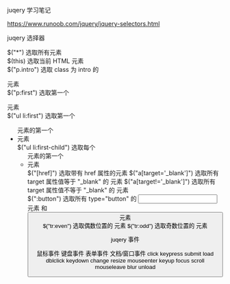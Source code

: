  juqery 学习笔记
 
https://www.runoob.com/jquery/jquery-selectors.html

juqery 选择器

$("*")			            选取所有元素	
$(this)			            选取当前 HTML 元素	
$("p.intro")		        选取 class 为 intro 的 <p> 元素	
$("p:first")			    选取第一个 <p> 元素	
$("ul li:first")		    选取第一个 <ul> 元素的第一个 <li> 元素	
$("ul li:first-child")	    选取每个 <ul> 元素的第一个 <li> 元素	
$("[href]")			        选取带有 href 属性的元素	
$("a[target='_blank']")	    选取所有 target 属性值等于 "_blank" 的 <a> 元素	
$("a[target!='_blank']")    选取所有 target 属性值不等于 "_blank" 的 <a> 元素	
$(":button")		        选取所有 type="button" 的 <input> 元素 和 <button> 元素	
$("tr:even")		        选取偶数位置的 <tr> 元素	
$("tr:odd")			        选取奇数位置的 <tr> 元素



juqery 事件

鼠标事件		 键盘事件		 表单事件	  文档/窗口事件
click		    keypress		submit		load
dblclick		keydown		    change		resize
mouseenter	    keyup		    focus		scroll
mouseleave	 	                blur		unload
